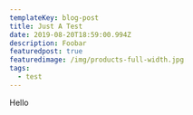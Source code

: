 ```yaml
---
templateKey: blog-post
title: Just A Test
date: 2019-08-20T18:59:00.994Z
description: Foobar
featuredpost: true
featuredimage: /img/products-full-width.jpg
tags:
  - test
---
```

Hello
